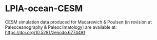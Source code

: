 # LPIA-ocean-CESM
CESM simulation data produced for Macarewich & Poulsen (in revision at Paleoceanography & Paleoclimatology) are available at:
https://doi.org/10.5281/zenodo.6774491
